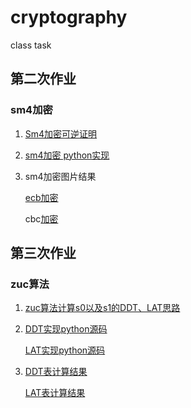 # cryptography
class task

## 第二次作业

### sm4加密

1. [Sm4加密可逆证明](sm4/Sm4可逆证明.pdf)

2. [sm4加密 python实现](sm4/sm4DePic.py)

3. sm4加密图片结果

   [ecb加密](sm4/encrptPku_ecb.jpg)

   cbc[加密](sm4/encrptPku_cbc.jpg)

## 第三次作业

### zuc算法

1. [zuc算法计算s0以及s1的DDT、LAT思路](ZUC/ZUC_DDT_LAT.pdf)

2. [DDT实现python源码](ZUC/cry_no3_ddt.py)

   [LAT实现python源码](ZUC/cry_no3_lat.py)

3. [DDT表计算结果](ZUC/cry_no3_ddt.txt)

   [LAT表计算结果](ZUC/cry_no3_lat.txt)

